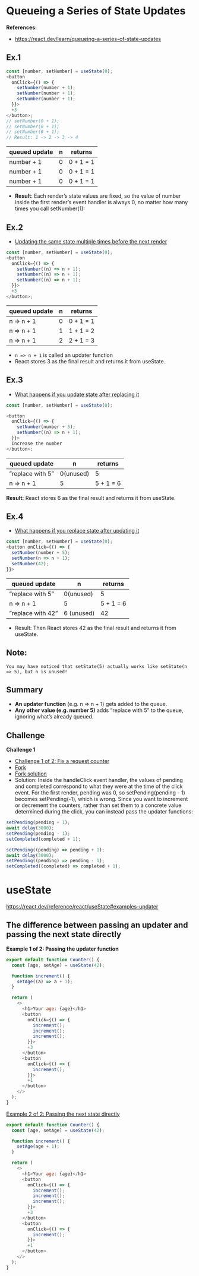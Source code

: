 # Queueing a Series of State Updates

**References:**

- https://react.dev/learn/queueing-a-series-of-state-updates

## Ex.1

```js
const [number, setNumber] = useState(0);
<button
  onClick={() => {
    setNumber(number + 1);
    setNumber(number + 1);
    setNumber(number + 1);
  }}>
  +3
</button>;
// setNumber(0 + 1);
// setNumber(0 + 1);
// setNumber(0 + 1);
// Result: 1 -> 2 -> 3 -> 4
```

| queued update | n   | returns   |
| ------------- | --- | --------- |
| number + 1    | 0   | 0 + 1 = 1 |
| number + 1    | 0   | 0 + 1 = 1 |
| number + 1    | 0   | 0 + 1 = 1 |

- **Result**: Each render’s state values are fixed, so the value of number inside the first render’s event handler is always 0, no matter how many times you call setNumber(1):

## Ex.2

- [Updating the same state multiple times before the next render](https://react.dev/learn/queueing-a-series-of-state-updates#updating-the-same-state-multiple-times-before-the-next-render)

```js
const [number, setNumber] = useState(0);
<button
  onClick={() => {
    setNumber((n) => n + 1);
    setNumber((n) => n + 1);
    setNumber((n) => n + 1);
  }}>
  +3
</button>;
```

| queued update | n   | returns   |
| ------------- | --- | --------- |
| n => n + 1    | 0   | 0 + 1 = 1 |
| n => n + 1    | 1   | 1 + 1 = 2 |
| n => n + 1    | 2   | 2 + 1 = 3 |

- `n => n + 1` is called an updater function
- React stores 3 as the final result and returns it from useState.

## Ex.3

- [What happens if you update state after replacing it](https://react.dev/learn/queueing-a-series-of-state-updates#what-happens-if-you-update-state-after-replacing-it)

```js
const [number, setNumber] = useState(0);

<button
  onClick={() => {
    setNumber(number + 5);
    setNumber((n) => n + 1);
  }}>
  Increase the number
</button>;
```

| queued update    | n         | returns   |
| ---------------- | --------- | --------- |
| ”replace with 5” | 0(unused) | 5         |
| n => n + 1       | 5         | 5 + 1 = 6 |

**Result:**
React stores 6 as the final result and returns it from useState.

## Ex.4

- [What happens if you replace state after updating it](https://react.dev/learn/queueing-a-series-of-state-updates#what-happens-if-you-replace-state-after-updating-it)

```js
const [number, setNumber] = useState(0);
<button onClick={() => {
  setNumber(number + 5);
  setNumber(n => n + 1);
  setNumber(42);
}}>
```

| queued update     | n          | returns   |
| ----------------- | ---------- | --------- |
| ”replace with 5”  | 0(unused)  | 5         |
| n => n + 1        | 5          | 5 + 1 = 6 |
| ”replace with 42” | 6 (unused) | 42        |

- Result: Then React stores 42 as the final result and returns it from useState.

## Note:

```text
You may have noticed that setState(5) actually works like setState(n => 5), but n is unused!
```

## Summary

- **An updater function** (e.g. n => n + 1) gets added to the queue.
- **Any other value (e.g. number 5)** adds “replace with 5” to the queue, ignoring what’s already queued.

## Challenge

**Challenge 1**

- [Challenge 1 of 2: Fix a request counter ](https://react.dev/learn/queueing-a-series-of-state-updates#fix-a-request-counter)
- [Fork](https://codesandbox.io/p/sandbox/fqpzwf)
- [Fork solution](https://codesandbox.io/p/sandbox/6np4gg)
- Solution: Inside the handleClick event handler, the values of pending and completed correspond to what they were at the time of the click event. For the first render, pending was 0, so setPending(pending - 1) becomes setPending(-1), which is wrong. Since you want to increment or decrement the counters, rather than set them to a concrete value determined during the click, you can instead pass the updater functions:

```js
setPending(pending + 1);
await delay(3000);
setPending(pending - 1);
setCompleted(completed + 1);
```

```js
setPending((pending) => pending + 1);
await delay(3000);
setPending((pending) => pending - 1);
setCompleted((completed) => completed + 1);
```

# useState

https://react.dev/reference/react/useState#examples-updater

## The difference between passing an updater and passing the next state directly

**Example 1 of 2: Passing the updater function**
[]()

```js
export default function Counter() {
  const [age, setAge] = useState(42);

  function increment() {
    setAge((a) => a + 1);
  }

  return (
    <>
      <h1>Your age: {age}</h1>
      <button
        onClick={() => {
          increment();
          increment();
          increment();
        }}>
        +3
      </button>
      <button
        onClick={() => {
          increment();
        }}>
        +1
      </button>
    </>
  );
}
```

[Example 2 of 2: Passing the next state directly](https://react.dev/reference/react/useState#passing-the-next-state-directly)

```js
export default function Counter() {
  const [age, setAge] = useState(42);

  function increment() {
    setAge(age + 1);
  }

  return (
    <>
      <h1>Your age: {age}</h1>
      <button
        onClick={() => {
          increment();
          increment();
          increment();
        }}>
        +3
      </button>
      <button
        onClick={() => {
          increment();
        }}>
        +1
      </button>
    </>
  );
}
```

